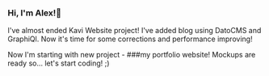 

### Hi, I'm Alex!🦄 


I've almost ended Kavi Website project! I've added blog using DatoCMS and GraphiQl. Now it's time for some corrections and performance improving!

Now I'm starting with new project - ###my portfolio website! Mockups are ready so... let's start coding! ;) 

